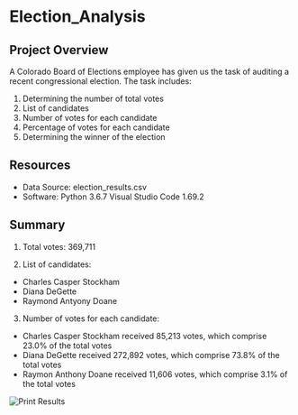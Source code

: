 # Election_Analysis

## Project Overview

A Colorado Board of Elections employee has given us the task of auditing a recent congressional election. The task includes:

1. Determining the number of total votes
2. List of candidates
3. Number of votes for each candidate
4. Percentage of votes for each candidate
5. Determining the winner of the election

## Resources

- Data Source: election_results.csv
- Software: Python 3.6.7 Visual Studio Code 1.69.2

## Summary

1. Total votes: 369,711

2. List of candidates: 
  - Charles Casper Stockham
  - Diana DeGette
  - Raymond Antyony Doane
  
3. Number of votes for each candidate:
  - Charles Casper Stockham received 85,213 votes, which comprise 23.0% of the total votes
  - Diana DeGette received 272,892 votes, which comprise 73.8% of the total votes
  - Raymon Anthony Doane received 11,606 votes, which comprise 3.1% of the total votes
  
  ![Print Results](https://user-images.githubusercontent.com/105169537/180852060-94f67c61-66ce-4211-89bb-18a3f5d22dd0.png)

